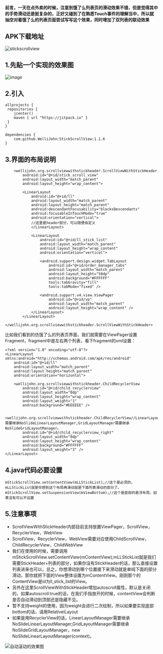 **前言，一天在点外卖的时候，注意到饿了么列表页的滑动效果不错，但是觉得其中的手势滑动还是挺复杂的，正好又碰到了在熟悉Touch事件的理解当中，所以就抽空对着饿了么的列表页面尝试写写这个效果，同时增加了双列表的联动效果**
## APK下载地址
![stickscrollview](https://github.com/WelliJohn/StickScrollView/blob/master/imgs/QR_code_258%20.png?raw=true)
## 1.先贴一个实现的效果图
![image](https://github.com/WelliJohn/StickScrollView/blob/master/imgs/%E4%BB%BF%E9%A5%BF%E4%BA%86%E4%B9%88%E5%88%97%E8%A1%A8%E9%A1%B5.gif?raw=true)


## 2.引入
```
allprojects {
 repositories {
    jcenter()
    maven { url "https://jitpack.io" }
 }
}

dependencies {
    com.github.WelliJohn:StickScrollView:1.1.6
}
```

## 3.界面的布局说明
```
    <wellijohn.org.scrollviewwithstickheader.ScrollViewWithStickHeader
        android:id="@+id/stick_scroll_view"
        android:layout_width="match_parent"
        android:layout_height="wrap_content">

        <LinearLayout
            android:id="@+id/ll"
            android:layout_width="match_parent"
            android:layout_height="match_parent"
            android:descendantFocusability="blocksDescendants"
            android:focusableInTouchMode="true"
            android:orientation="vertical">
            //这里是header部分，可以随便自定义
            </LinearLayout>

            <LinearLayout
                android:id="@+id/ll_stick_list"
                android:layout_width="match_parent"
                android:layout_height="wrap_content"
                android:orientation="vertical">

                <android.support.design.widget.TabLayout
                    android:id="@+id/order_manager_tabs"
                    android:layout_width="match_parent"
                    android:layout_height="50dp"
                    android:background="#FFFFFF"
                    tools:tabGravity="fill"
                    tools:tabMode="fixed" />

                <android.support.v4.view.ViewPager
                    android:id="@+id/vp"
                    android:layout_width="match_parent"
                    android:layout_height="wrap_content" />
            </LinearLayout>
        </LinearLayout>
    </wellijohn.org.scrollviewwithstickheader.ScrollViewWithStickHeader>
```
比如我们看到的仿饿了么的列表页界面，我们就需要在ViewPager设置Fragment，fragment中是左右两个列表，看下fragment的xml设置：
```
<?xml version="1.0" encoding="utf-8"?>
<LinearLayout xmlns:android="http://schemas.android.com/apk/res/android"
    android:id="@+id/ll"
    android:layout_width="match_parent"
    android:layout_height="match_parent"
    android:orientation="horizontal">

    <wellijohn.org.scrollviewwithstickheader.ChildRecyclerView
        android:id="@+id/child_recyclerview"
        android:layout_width="0dp"
        android:layout_height="wrap_content"
        android:layout_weight="1"
        android:background="#EEEEEE" />

    <wellijohn.org.scrollviewwithstickheader.ChildRecyclerView//LinearLayoutManager需要继承NoSlideLinearLayoutManager,GridLayoutManager需要继承NoSlideGridLayoutManager。
        android:id="@+id/child_recyclerview_right"
        android:layout_width="0dp"
        android:layout_height="wrap_content"
        android:background="#FFFFFF"
        android:layout_weight="3" />
</LinearLayout>
```

## 4.java代码必要设置
```
mStickScrollView.setContentView(mLLStickList);//这个是必须的，mLLStickList就是你想到这个布局再滑动就是下面列表滑动的部分了。
mStickScrollView.setSuspensionView(mViewBottom);//这个是底部的悬浮布局，如果没有可以不设置
```

## 5.注意事项
* ScrollViewWithStickHeader内部目前支持放置ViewPager，ScrollView，RecyclerView，WebView
* ScrollView，RecyclerView，WebView需要对应使用ChildScrollView，ChildRecyclerView，ChildWebView
* 我们在使用的时候，需要调用mStickScrollView.setContentView(mContentView);mLLStickList就是我们需要StickHeader+列表的部分，如果你没有StickHeader的话，那么直接设置列表进来也可以，总之，你想滑动到哪个位置接下来滑动就是单纯下面的部分滑动，那你就把下面的View整体设置为mContentView。刚刚那个的ContentView是id为ll_stick_list的View。
* 另外在这里ScrollViewWithStickHeader增加autoscroll属性，默认是关闭的，如果autoscroll:true的话，在我们手指放开的时候，contentView会判断是否自动滑动到顶部还是隐藏不见。
* 暂不支持weight的使用，因为weight会进行二次绘制，所以如果要实现底部bottom的话，请用RelativeiLayout
* 如果是用RecyclerView的话，LinearLayoutManager需要继承NoSlideLinearLayoutManager,GridLayoutManager需要继承NoSlideGridLayoutManager，new NoSlideLinearLayoutManager(context)。

![自动滚动的效果图](https://github.com/WelliJohn/StickScrollView/blob/master/imgs/scrollsnap.gif?raw=true)

